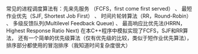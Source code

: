 常见的进程调度算法有：先来先服务 （FCFS，first come first served） 、
最短作业优先（SJF, Shortest Job First） 、
时间片轮转算法（RR，Round-Robin） 、
多级反馈队列(Multilevel Feedback Queue) 、
最高响应比优先法(HRRN，Highest Response Ratio Next) 
在本C++程序中模拟实现了FCFS，SJF和RR算法，
还有一个简单的优先级算法（仅有优先级的比较，类似于短作业优先算法），
排序部分都使用的冒泡排序（我知道时间复杂度很大）